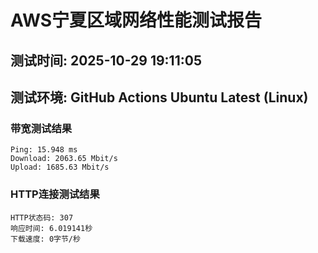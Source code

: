 # AWS宁夏区域网络性能测试报告
## 测试时间: 2025-10-29 19:11:05
## 测试环境: GitHub Actions Ubuntu Latest (Linux)

### 带宽测试结果
```
Ping: 15.948 ms
Download: 2063.65 Mbit/s
Upload: 1685.63 Mbit/s
```

### HTTP连接测试结果
```
HTTP状态码: 307
响应时间: 6.019141秒
下载速度: 0字节/秒
```

